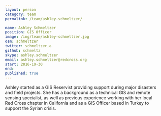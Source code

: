 ```yaml
---
layout: person
category: team
permalink: /team/ashley-schmeltzer/

name: Ashley Schmeltzer
position: GIS Officer
image: /img/team/ashley-schmeltzer.jpg
osm: schmeltzer
twitter: schmeltzer_a
github: schmeltz
skype: ashley.schmeltzer
email: ashley.schmeltzer@redcross.org
start: 2016-10-30
end:
published: true
---
```


Ashley started as a GIS Reservist providing support during major disasters and field projects. She has a background as a technical GIS and remote sensing specialist, as well as previous experience working with her local Red Cross chapter in California and as a GIS Officer based in Turkey to support the Syrian crisis.
